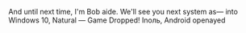  And until next time, I'm Bob aide. We'll see you next system as— into Windows 10, Natural — Game Dropped! Inоль, Android openayed